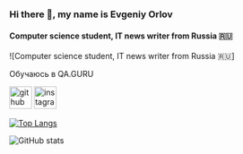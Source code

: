 ### Hi there 👋, my name is Evgeniy Orlov
#### Computer science student, IT news writer from Russia 🇷🇺
![Computer science student, IT news writer from Russia 🇷🇺]

Обучаюсь в QA.GURU 



[<img src='https://cdn.jsdelivr.net/npm/simple-icons@3.0.1/icons/github.svg' alt='github' height='40'>](https://github.com/Evgeniyinline)  [<img src='https://cdn.jsdelivr.net/npm/simple-icons@3.0.1/icons/instagram.svg' alt='instagram' height='40'>](https://www.instagram.com/Evgeniy_inline/)  

[![Top Langs](https://github-readme-stats.vercel.app/api/top-langs/?username=Evgeniyinline)](https://github.com/anuraghazra/github-readme-stats)

![GitHub stats](https://github-readme-stats.vercel.app/api?username=Evgeniyinline&show_icons=true)  


